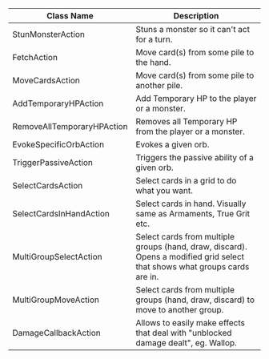 Class Name | Description
--- | ---
StunMonsterAction | Stuns a monster so it can't act for a turn.
FetchAction | Move card(s) from some pile to the hand.
MoveCardsAction | Move card(s) from some pile to another pile.
AddTemporaryHPAction | Add Temporary HP to the player or a monster.
RemoveAllTemporaryHPAction | Removes all Temporary HP from the player or a monster.
EvokeSpecificOrbAction | Evokes a given orb.
TriggerPassiveAction | Triggers the passive ability of a given orb.
SelectCardsAction | Select cards in a grid to do what you want.
SelectCardsInHandAction | Select cards in hand. Visually same as Armaments, True Grit etc.
MultiGroupSelectAction | Select cards from multiple groups (hand, draw, discard). Opens a modified grid select that shows what groups cards are in.
MultiGroupMoveAction | Select cards from multiple groups (hand, draw, discard) to move to another group.
DamageCallbackAction | Allows to easily make effects that deal with "unblocked damage dealt", eg. Wallop.
